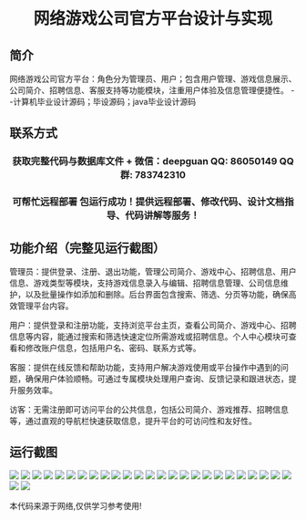 <p><h1 align="center">网络游戏公司官方平台设计与实现</h1></p>

## 简介
网络游戏公司官方平台：角色分为管理员、用户；包含用户管理、游戏信息展示、公司简介、招聘信息、客服支持等功能模块，注重用户体验及信息管理便捷性。    --计算机毕业设计源码；毕设源码；java毕业设计源码


## 联系方式
<p><h3 align="center">获取完整代码与数据库文件 + 微信：deepguan QQ: 86050149 QQ群: 783742310</h3></p>
<p><h3 align="center">可帮忙远程部署 包运行成功！提供远程部署、修改代码、设计文档指导、代码讲解等服务！</h3></p>

## 功能介绍（完整见运行截图）
管理员：提供登录、注册、退出功能，管理公司简介、游戏中心、招聘信息、用户信息、游戏类型等模块，支持游戏信息录入与编辑、招聘信息管理、公司信息维护，以及批量操作如添加和删除。后台界面包含搜索、筛选、分页等功能，确保高效管理平台内容。

用户：提供登录和注册功能，支持浏览平台主页，查看公司简介、游戏中心、招聘信息等内容，能通过搜索和筛选快速定位所需游戏或招聘信息。个人中心模块可查看和修改账户信息，包括用户名、密码、联系方式等。

客服：提供在线反馈和帮助功能，支持用户解决游戏使用或平台操作中遇到的问题，确保用户体验顺畅。可通过专属模块处理用户查询、反馈记录和跟进状态，提升服务效率。

访客：无需注册即可访问平台的公共信息，包括公司简介、游戏推荐、招聘信息等，通过直观的导航栏快速获取信息，提升平台的可访问性和友好性。


## 运行截图
![](https://bs-1329754181.cos.ap-shanghai.myqcloud.com/ssm/WebGameCompanyOfficialPlatform/img/001.jpg)
![](https://bs-1329754181.cos.ap-shanghai.myqcloud.com/ssm/WebGameCompanyOfficialPlatform/img/002.jpg)
![](https://bs-1329754181.cos.ap-shanghai.myqcloud.com/ssm/WebGameCompanyOfficialPlatform/img/003.jpg)
![](https://bs-1329754181.cos.ap-shanghai.myqcloud.com/ssm/WebGameCompanyOfficialPlatform/img/004.jpg)
![](https://bs-1329754181.cos.ap-shanghai.myqcloud.com/ssm/WebGameCompanyOfficialPlatform/img/005.jpg)
![](https://bs-1329754181.cos.ap-shanghai.myqcloud.com/ssm/WebGameCompanyOfficialPlatform/img/006.jpg)
![](https://bs-1329754181.cos.ap-shanghai.myqcloud.com/ssm/WebGameCompanyOfficialPlatform/img/007.jpg)
![](https://bs-1329754181.cos.ap-shanghai.myqcloud.com/ssm/WebGameCompanyOfficialPlatform/img/008.jpg)
![](https://bs-1329754181.cos.ap-shanghai.myqcloud.com/ssm/WebGameCompanyOfficialPlatform/img/009.jpg)
![](https://bs-1329754181.cos.ap-shanghai.myqcloud.com/ssm/WebGameCompanyOfficialPlatform/img/010.jpg)
![](https://bs-1329754181.cos.ap-shanghai.myqcloud.com/ssm/WebGameCompanyOfficialPlatform/img/011.jpg)
![](https://bs-1329754181.cos.ap-shanghai.myqcloud.com/ssm/WebGameCompanyOfficialPlatform/img/012.jpg)
![](https://bs-1329754181.cos.ap-shanghai.myqcloud.com/ssm/WebGameCompanyOfficialPlatform/img/013.jpg)
![](https://bs-1329754181.cos.ap-shanghai.myqcloud.com/ssm/WebGameCompanyOfficialPlatform/img/014.jpg)
![](https://bs-1329754181.cos.ap-shanghai.myqcloud.com/ssm/WebGameCompanyOfficialPlatform/img/015.jpg)
![](https://bs-1329754181.cos.ap-shanghai.myqcloud.com/ssm/WebGameCompanyOfficialPlatform/img/016.jpg)
![](https://bs-1329754181.cos.ap-shanghai.myqcloud.com/ssm/WebGameCompanyOfficialPlatform/img/017.jpg)
![](https://bs-1329754181.cos.ap-shanghai.myqcloud.com/ssm/WebGameCompanyOfficialPlatform/img/018.jpg)
![](https://bs-1329754181.cos.ap-shanghai.myqcloud.com/ssm/WebGameCompanyOfficialPlatform/img/019.jpg)
![](https://bs-1329754181.cos.ap-shanghai.myqcloud.com/ssm/WebGameCompanyOfficialPlatform/img/020.jpg)
![](https://bs-1329754181.cos.ap-shanghai.myqcloud.com/ssm/WebGameCompanyOfficialPlatform/img/021.jpg)
![](https://bs-1329754181.cos.ap-shanghai.myqcloud.com/ssm/WebGameCompanyOfficialPlatform/img/022.jpg)
![](https://bs-1329754181.cos.ap-shanghai.myqcloud.com/ssm/WebGameCompanyOfficialPlatform/img/023.jpg)
![](https://bs-1329754181.cos.ap-shanghai.myqcloud.com/ssm/WebGameCompanyOfficialPlatform/img/024.jpg)
![](https://bs-1329754181.cos.ap-shanghai.myqcloud.com/ssm/WebGameCompanyOfficialPlatform/img/025.jpg)
![](https://bs-1329754181.cos.ap-shanghai.myqcloud.com/ssm/WebGameCompanyOfficialPlatform/img/026.jpg)
![](https://bs-1329754181.cos.ap-shanghai.myqcloud.com/ssm/WebGameCompanyOfficialPlatform/img/027.jpg)

<p>本代码来源于网络,仅供学习参考使用!</p>
